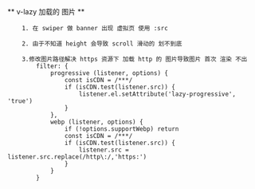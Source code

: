 ** v-lazy 加载的 图片 **

        1. 在 swiper 做 banner 出现 虚拟页 使用 :src

        2. 由于不知道 height 会导致 scroll 滑动的 划不到底

        3.修改图片路径解决 https 资源下 加载 http 的 图片导致图片 首次 渲染 不出
            filter: {
                progressive (listener, options) {
                    const isCDN = /***/
                    if (isCDN.test(listener.src)) {
                        listener.el.setAttribute('lazy-progressive', 'true')
                    }
                },
                webp (listener, options) {
                    if (!options.supportWebp) return
                    const isCDN = /***/
                    if (isCDN.test(listener.src)) {
                        listener.src = listener.src.replace(/http\:/,'https:')
                    }
                }
            }
